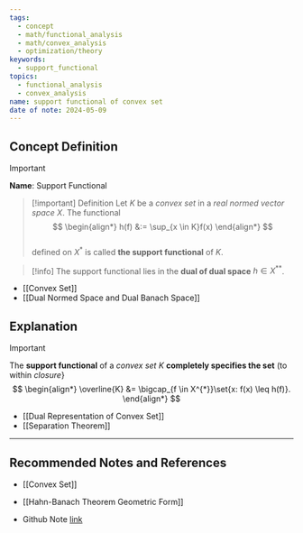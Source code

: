 ```yaml
---
tags:
  - concept
  - math/functional_analysis
  - math/convex_analysis
  - optimization/theory
keywords:
  - support_functional
topics:
  - functional_analysis
  - convex_analysis
name: support functional of convex set
date of note: 2024-05-09
---
```


## Concept Definition

>[!important]
>**Name**:   Support Functional

>[!important] Definition
>Let $K$ be a *convex set* in a *real normed vector space* $X$. The functional
>$$
> \begin{align*}
> h(f) &:= \sup_{x \in K}f(x)
> \end{align*}
>$$  
>defined on $X^{*}$ is called **the support functional** of $K$. 

>[!info]
>The support functional  lies in the **dual of dual space** $h \in X^{**}$.

- [[Convex Set]]
- [[Dual Normed Space and Dual Banach Space]]

## Explanation

>[!important]
>The **support functional** of a *convex set* $K$ **completely specifies the set** (to within *closure*}
>$$
> \begin{align*}
> \overline{K} &= \bigcap_{f \in X^{*}}\set{x: f(x) \leq h(f)}.
> \end{align*}
>$$ 

- [[Dual Representation of Convex Set]]
- [[Separation Theorem]]



-----------
##  Recommended Notes and References

- [[Convex Set]]
- [[Hahn-Banach Theorem Geometric Form]]


- Github Note [link](https://github.com/TianpeiLuke/SelfStudyNotes/tree/master/self-study/probability_and_measure_theory)
